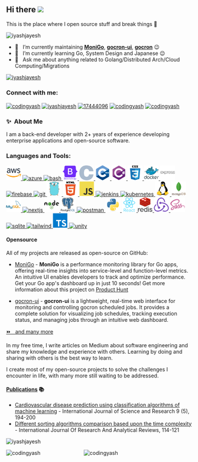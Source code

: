 ## Hi there <a href="https://www.linkedin.com/in/iyashjayesh/"><img src="https://media.giphy.com/media/hvRJCLFzcasrR4ia7z/giphy.gif" width="4%"></a>

This is the place where I open source stuff and break things :rofl:

<p align="left"> <img src="https://komarev.com/ghpvc/?username=iyashjayesh" alt="iyashjayesh" /> </p>

- 🔭 &nbsp; I’m currently maintaining [**MoniGo**](https://github.com/iyashjayesh/monigo), [**gocron-ui**](https://github.com/go-co-op/gocron-ui), [**gocron**](https://github.com/go-co-op/gocron) :wink:
- 🌱 &nbsp; I’m currently learning Go, System Design and Japanese 😉
- 💬 &nbsp; Ask me about anything related to Golang/Distributed Arch/Cloud Computing/Migrations

<p align="left"> <a href="https://github.com/ryo-ma/github-profile-trophy"><img src="https://github-profile-trophy.vercel.app/?username=iyashjayesh" alt="iyashjayesh" /></a> </p>

<h3 align="left">Connect with me:</h3>
<p align="left">
<a href="https://twitter.com/codingyash" target="blank"><img align="center" src="https://raw.githubusercontent.com/rahuldkjain/github-profile-readme-generator/master/src/images/icons/Social/twitter.svg" alt="codingyash" height="30" width="40" /></a>
<a href="https://linkedin.com/in/iyashjayesh" target="blank"><img align="center" src="https://raw.githubusercontent.com/rahuldkjain/github-profile-readme-generator/master/src/images/icons/Social/linked-in-alt.svg" alt="iyashjayesh" height="30" width="40" /></a>
<a href="https://stackoverflow.com/users/17444096" target="blank"><img align="center" src="https://raw.githubusercontent.com/rahuldkjain/github-profile-readme-generator/master/src/images/icons/Social/stack-overflow.svg" alt="17444096" height="30" width="40" /></a>
<a href="https://instagram.com/codingyash" target="blank"><img align="center" src="https://raw.githubusercontent.com/rahuldkjain/github-profile-readme-generator/master/src/images/icons/Social/instagram.svg" alt="codingyash" height="30" width="40" /></a>
<a href="https://medium.com/codingyash" target="blank"><img align="center" src="https://raw.githubusercontent.com/rahuldkjain/github-profile-readme-generator/master/src/images/icons/Social/medium.svg" alt="codingyash" height="30" width="40" /></a>
</p>

### ✨&nbsp; About Me

I am a back-end developer with 2+ years of experience developing enterprise applications and open-source software.

<h3 align="left">Languages and Tools:</h3>
<p align="left"> <a href="https://aws.amazon.com" target="_blank" rel="noreferrer"> <img src="https://raw.githubusercontent.com/devicons/devicon/master/icons/amazonwebservices/amazonwebservices-original-wordmark.svg" alt="aws" width="40" height="40"/> </a> <a href="https://azure.microsoft.com/en-in/" target="_blank" rel="noreferrer"> <img src="https://www.vectorlogo.zone/logos/microsoft_azure/microsoft_azure-icon.svg" alt="azure" width="40" height="40"/> </a> <a href="https://www.gnu.org/software/bash/" target="_blank" rel="noreferrer"> <img src="https://www.vectorlogo.zone/logos/gnu_bash/gnu_bash-icon.svg" alt="bash" width="40" height="40"/> </a> <a href="https://getbootstrap.com" target="_blank" rel="noreferrer"> <img src="https://raw.githubusercontent.com/devicons/devicon/master/icons/bootstrap/bootstrap-plain-wordmark.svg" alt="bootstrap" width="40" height="40"/> </a> <a href="https://www.cprogramming.com/" target="_blank" rel="noreferrer"> <img src="https://raw.githubusercontent.com/devicons/devicon/master/icons/c/c-original.svg" alt="c" width="40" height="40"/> </a> <a href="https://www.w3schools.com/cpp/" target="_blank" rel="noreferrer"> <img src="https://raw.githubusercontent.com/devicons/devicon/master/icons/cplusplus/cplusplus-original.svg" alt="cplusplus" width="40" height="40"/> </a> <a href="https://www.w3schools.com/cs/" target="_blank" rel="noreferrer"> <img src="https://raw.githubusercontent.com/devicons/devicon/master/icons/csharp/csharp-original.svg" alt="csharp" width="40" height="40"/> </a> <a href="https://www.w3schools.com/css/" target="_blank" rel="noreferrer"> <img src="https://raw.githubusercontent.com/devicons/devicon/master/icons/css3/css3-original-wordmark.svg" alt="css3" width="40" height="40"/> </a> <a href="https://www.docker.com/" target="_blank" rel="noreferrer"> <img src="https://raw.githubusercontent.com/devicons/devicon/master/icons/docker/docker-original-wordmark.svg" alt="docker" width="40" height="40"/> </a> <a href="https://expressjs.com" target="_blank" rel="noreferrer"> <img src="https://raw.githubusercontent.com/devicons/devicon/master/icons/express/express-original-wordmark.svg" alt="express" width="40" height="40"/> </a> <a href="https://firebase.google.com/" target="_blank" rel="noreferrer"> <img src="https://www.vectorlogo.zone/logos/firebase/firebase-icon.svg" alt="firebase" width="40" height="40"/> </a> <a href="https://git-scm.com/" target="_blank" rel="noreferrer"> <img src="https://www.vectorlogo.zone/logos/git-scm/git-scm-icon.svg" alt="git" width="40" height="40"/> </a> <a href="https://golang.org" target="_blank" rel="noreferrer"> <img src="https://raw.githubusercontent.com/devicons/devicon/master/icons/go/go-original.svg" alt="go" width="40" height="40"/> </a> <a href="https://www.w3.org/html/" target="_blank" rel="noreferrer"> <img src="https://raw.githubusercontent.com/devicons/devicon/master/icons/html5/html5-original-wordmark.svg" alt="html5" width="40" height="40"/> </a> <a href="https://developer.mozilla.org/en-US/docs/Web/JavaScript" target="_blank" rel="noreferrer"> <img src="https://raw.githubusercontent.com/devicons/devicon/master/icons/javascript/javascript-original.svg" alt="javascript" width="40" height="40"/> </a> <a href="https://www.jenkins.io" target="_blank" rel="noreferrer"> <img src="https://www.vectorlogo.zone/logos/jenkins/jenkins-icon.svg" alt="jenkins" width="40" height="40"/> </a> <a href="https://kubernetes.io" target="_blank" rel="noreferrer"> <img src="https://www.vectorlogo.zone/logos/kubernetes/kubernetes-icon.svg" alt="kubernetes" width="40" height="40"/> </a> <a href="https://www.linux.org/" target="_blank" rel="noreferrer"> <img src="https://raw.githubusercontent.com/devicons/devicon/master/icons/linux/linux-original.svg" alt="linux" width="40" height="40"/> </a> <a href="https://www.mongodb.com/" target="_blank" rel="noreferrer"> <img src="https://raw.githubusercontent.com/devicons/devicon/master/icons/mongodb/mongodb-original-wordmark.svg" alt="mongodb" width="40" height="40"/> </a> <a href="https://www.mysql.com/" target="_blank" rel="noreferrer"> <img src="https://raw.githubusercontent.com/devicons/devicon/master/icons/mysql/mysql-original-wordmark.svg" alt="mysql" width="40" height="40"/> </a> <a href="https://nextjs.org/" target="_blank" rel="noreferrer"> <img src="https://cdn.worldvectorlogo.com/logos/nextjs-2.svg" alt="nextjs" width="40" height="40"/> </a> <a href="https://nodejs.org" target="_blank" rel="noreferrer"> <img src="https://raw.githubusercontent.com/devicons/devicon/master/icons/nodejs/nodejs-original-wordmark.svg" alt="nodejs" width="40" height="40"/> </a> <a href="https://www.postgresql.org" target="_blank" rel="noreferrer"> <img src="https://raw.githubusercontent.com/devicons/devicon/master/icons/postgresql/postgresql-original-wordmark.svg" alt="postgresql" width="40" height="40"/> </a> <a href="https://postman.com" target="_blank" rel="noreferrer"> <img src="https://www.vectorlogo.zone/logos/getpostman/getpostman-icon.svg" alt="postman" width="40" height="40"/> </a> <a href="https://www.python.org" target="_blank" rel="noreferrer"> <img src="https://raw.githubusercontent.com/devicons/devicon/master/icons/python/python-original.svg" alt="python" width="40" height="40"/> </a> <a href="https://reactjs.org/" target="_blank" rel="noreferrer"> <img src="https://raw.githubusercontent.com/devicons/devicon/master/icons/react/react-original-wordmark.svg" alt="react" width="40" height="40"/> </a> <a href="https://redis.io" target="_blank" rel="noreferrer"> <img src="https://raw.githubusercontent.com/devicons/devicon/master/icons/redis/redis-original-wordmark.svg" alt="redis" width="40" height="40"/> </a> <a href="https://redux.js.org" target="_blank" rel="noreferrer"> <img src="https://raw.githubusercontent.com/devicons/devicon/master/icons/redux/redux-original.svg" alt="redux" width="40" height="40"/> </a> <a href="https://sass-lang.com" target="_blank" rel="noreferrer"> <img src="https://raw.githubusercontent.com/devicons/devicon/master/icons/sass/sass-original.svg" alt="sass" width="40" height="40"/> </a> <a href="https://www.sqlite.org/" target="_blank" rel="noreferrer"> <img src="https://www.vectorlogo.zone/logos/sqlite/sqlite-icon.svg" alt="sqlite" width="40" height="40"/> </a> <a href="https://tailwindcss.com/" target="_blank" rel="noreferrer"> <img src="https://www.vectorlogo.zone/logos/tailwindcss/tailwindcss-icon.svg" alt="tailwind" width="40" height="40"/> </a> <a href="https://www.typescriptlang.org/" target="_blank" rel="noreferrer"> <img src="https://raw.githubusercontent.com/devicons/devicon/master/icons/typescript/typescript-original.svg" alt="typescript" width="40" height="40"/> </a> <a href="https://unity.com/" target="_blank" rel="noreferrer"> <img src="https://www.vectorlogo.zone/logos/unity3d/unity3d-icon.svg" alt="unity" width="40" height="40"/> </a> </p>

<!-- ### Tech Stack 🛠️ -->

<!-- - **Languages:** Go, JavaScript, TypeScript, C++, C#, Python
- **Frameworks:** Express, Next.js, React, Node.js
- **Databases:** MySQL, PostgreSQL, MongoDB, SQLite, Redis, Clickhouse
- **DevOps:** Docker, Kubernetes, Jenkins
- **Tools:** Git, GitHub, Jira, Postman
- **Cloud:** AWS, Azure
- **OS:** Linux, Windows
- **Others:** REST, GraphQL, Microservices, CI/CD, TDD(Test Driven Development), DDD(Domain Driven Development), OOP(Object Oriented Programming), Design Patterns
- **Learning:** React, Material UI, Tailwind CSS, AWS & Japanese 🇯🇵 🙃 -->

#### Opensource

All of my projects are released as open-source on GitHub:

- [MoniGo](https://github.com/iyashjayesh/monigo) - **MoniGo** is a performance monitoring library for Go apps, offering real-time insights into service-level and function-level metrics. An intuitive UI enables developers to track and optimize performance. Get your Go app's dashboard up in just 10 seconds! Get more information about this project on [Product Hunt](https://www.producthunt.com/posts/monigo)

- [gocron-ui](https://github.com/go-co-op/gocron-ui) - **gocron-ui** is a lightweight, real-time web interface for monitoring and controlling gocron scheduled jobs. It provides a complete solution for visualizing job schedules, tracking execution status, and managing jobs through an intuitive web dashboard.

[⏩ &nbsp; and many more](https://github.com/iyashjayesh?tab=repositories&q=&type=source&language=&sort=stargazers)

In my free time, I write articles on Medium about software engineering and share my knowledge and experience with others. Learning by doing and sharing with others is the best way to learn.

I create most of my open-source projects to solve the challenges I encounter in life, with many more still waiting to be addressed.

#### [Publications](https://scholar.google.com/citations?user=SlmQNEIAAAAJ&hl=en&oi=ao) 📚

- [Cardiovascular disease prediction using classification algorithms of machine learning](https://scholar.google.com/citations?view_op=view_citation&hl=en&user=SlmQNEIAAAAJ&citation_for_view=SlmQNEIAAAAJ:u5HHmVD_uO8C) - International Journal of Science and Research 9 (5), 194-200
- [Different sorting algorithms comparison based upon the time complexity](https://scholar.google.com/citations?view_op=view_citation&hl=en&user=SlmQNEIAAAAJ&citation_for_view=SlmQNEIAAAAJ:9yKSN-GCB0IC) - International Journal Of Research And Analytical Reviews, 114-121

<img src="https://github-readme-streak-stats.herokuapp.com/?user=iyashjayesh&" alt="iyashjayesh" />

<p><a href="https://www.buymeacoffee.com/codingyash"> <img align="left" src="https://cdn.buymeacoffee.com/buttons/v2/default-yellow.png" height="50" width="210" alt="codingyash" /></a><a href="https://ko-fi.com/ codingyash"> <img align="left" src="https://cdn.ko-fi.com/cdn/kofi3.png?v=3" height="50" width="210" alt=" codingyash" /></a></p>
